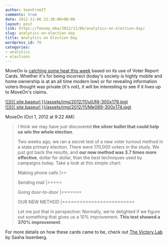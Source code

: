 ```yaml
---
author: SeanFromIT
comments: true
date: 2012-11-06 22:30:00+00:00
layout: post
link: https://feeney.mba/2012/11/06/analytics-on-election-day/
slug: analytics-on-election-day
title: Analytics on Election Day
wordpress_id: 78
categories:
- analytics
- elections
---
```


MoveOn is [catching some heat this week](http://www.techdirt.com/articles/20121105/17075320941/organizations-try-to-shame-people-into-voting-revealing-how-often-they-their-neighbors-voted.shtml) based on its use of Voter Report Cards. Whether it's for being incorrect (today's society is highly mobile and home ownership is at an all time modern low) or for revealing information voters thought was private (it's not), it will be interesting to see if it lives up to MoveOn's claims.  
  
[![]({{ site.baseurl }}/assets/img/2012/11/uIUf4-300x179.jpg)](http://imgur.com/uIUf4)  
[![]({{ site.baseurl }}/assets/img/2012/11/Me089-300x174.jpg)](http://imgur.com/Me089)  
  
  


MoveOn (Oct 1, 2012 at 9:22 AM):
> I think we may have just discovered **the silver bullet that could help us win the whole election**.
> 
> Two weeks ago, we ran a secret test of a new voter turnout method in a state primary election. There were 170,000 voters in the study. We just got back the results, and **our new method was 3.7 times more effective**, dollar for dollar, than the best techniques used by campaigns today. Take a look at this simple chart:
> 
>    Making phone calls |==
>    
>    Sending mail       |=====
>    
>    Going door-to-door |=======
>    
>    OUR NEW METHOD     |=========================
> 
> Let me put that in perspective: Normally, we're delighted if we figure out something that gives us a 10% improvement. **This test showed a 370% improvement**.  

For more details on how these cards came to be, check out [The Victory Lab](http://www.amazon.com/gp/product/030795479X/ref=as_li_ss_tl?ie=UTF8&camp=1789&creative=390957&creativeASIN=030795479X&linkCode=as2&tag=ufoundergroun-20) by Sasha Issenberg.  


